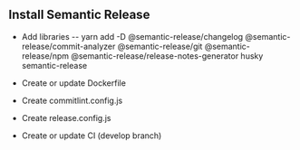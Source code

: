 ## Install Semantic Release

- Add libraries
  -- yarn add -D @semantic-release/changelog @semantic-release/commit-analyzer @semantic-release/git @semantic-release/npm @semantic-release/release-notes-generator husky semantic-release

- Create or update Dockerfile

- Create commitlint.config.js

- Create release.config.js

- Create or update CI (develop branch)
